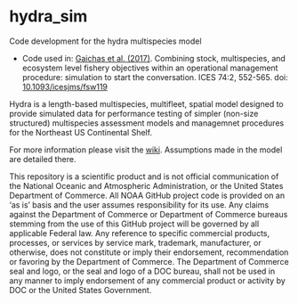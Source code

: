 # hydra_sim
Code development for the hydra multispecies model

- Code used in: [Gaichas et al. (2017)](https://github.com/NOAA-EDAB/hydra_sim/releases/tag/0.1.0). Combining stock, multispecies, and ecosystem level fishery objectives within an operational management procedure: simulation to start the conversation. ICES 74:2, 552-565. doi: [10.1093/icesjms/fsw119](https://doi.org/10.1093/icesjms/fsw119)

Hydra is a length-based multispecies, multifleet, spatial model designed to provide simulated data for performance 
testing of simpler (non-size structured) multispecies assessment models and managemnet procedures for the Northeast US Continental Shelf.

For more information please visit the [wiki](https://github.com/NOAA-EDAB/hydra_sim/wiki). Assumptions made in the model are detailed there.

This repository is a scientific product and is not official communication of the National Oceanic and Atmospheric Administration, or the United States Department of Commerce. All NOAA GitHub project code is provided on an ‘as is’ basis and the user assumes responsibility for its use. Any claims against the Department of Commerce or Department of Commerce bureaus stemming from the use of this GitHub project will be governed by all applicable Federal law. Any reference to specific commercial products, processes, or services by service mark, trademark, manufacturer, or otherwise, does not constitute or imply their endorsement, recommendation or favoring by the Department of Commerce. The Department of Commerce seal and logo, or the seal and logo of a DOC bureau, shall not be used in any manner to imply endorsement of any commercial product or activity by DOC or the United States Government.
